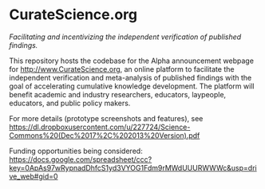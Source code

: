 CurateScience.org
=================
<i>Facilitating and incentivizing the independent verification of published findings.</i>

This repository hosts the codebase for the Alpha announcement webpage for http://www.CurateScience.org, an online platform to facilitate the independent verification and meta-analysis of published findings with the goal of accelerating cumulative knowledge development. The platform will benefit academic and industry researchers, educators, laypeople, educators, and public policy makers. 

For more details (prototype screenshots and features), see https://dl.dropboxusercontent.com/u/227724/Science-Commons%20(Dec%2017%2C%202013%20Version).pdf

Funding opportunities being considered:
https://docs.google.com/spreadsheet/ccc?key=0ApAs97wRypnadDhfcS1yd3VYOG1Fdm9rMWdUUURWWWc&usp=drive_web#gid=0

